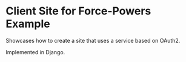 Client Site for Force-Powers Example
====================================

Showcases how to create a site that uses a service based on OAuth2.

Implemented in Django.
